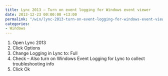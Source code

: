 ```yaml
---
title: Lync 2013 – Turn on event logging for Windows event viewer
date: 2013-12-23 00:00:00 +13:00
permalink: "/win/lync-2013-turn-on-event-logging-for-windows-event-viewer/"
categories:
- Windows
---
```


  1. Open Lync 2013 
  2. Click Options 
  3. Change Logging in Lync to: Full 
  4. Check – Also turn on Windows Event Logging for Lync to collect troubleshooting info 
  5. Click Ok
